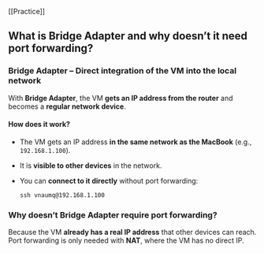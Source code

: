 [[Practice]]

## **What is Bridge Adapter and why doesn’t it need port forwarding?**

### **Bridge Adapter – Direct integration of the VM into the local network**

With **Bridge Adapter**, the VM **gets an IP address from the router** and becomes a **regular network device**.

#### **How does it work?**

- The VM gets an IP address **in the same network as the MacBook** (e.g., `192.168.1.100`).
- It is **visible to other devices** in the network.
- You can **connect to it directly** without port forwarding:
    
    `ssh vnaumq@192.168.1.100`
    

### **Why doesn’t Bridge Adapter require port forwarding?**

Because the VM **already has a real IP address** that other devices can reach.  
Port forwarding is only needed with **NAT**, where the VM has no direct IP.

